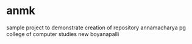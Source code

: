 # anmk
sample project to demonstrate creation of repository
annamacharya pg college of computer studies
new boyanapalli

